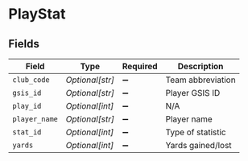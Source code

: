 # PlayStat


## Fields

| Field              | Type               | Required           | Description        |
| ------------------ | ------------------ | ------------------ | ------------------ |
| `club_code`        | *Optional[str]*    | :heavy_minus_sign: | Team abbreviation  |
| `gsis_id`          | *Optional[str]*    | :heavy_minus_sign: | Player GSIS ID     |
| `play_id`          | *Optional[int]*    | :heavy_minus_sign: | N/A                |
| `player_name`      | *Optional[str]*    | :heavy_minus_sign: | Player name        |
| `stat_id`          | *Optional[int]*    | :heavy_minus_sign: | Type of statistic  |
| `yards`            | *Optional[int]*    | :heavy_minus_sign: | Yards gained/lost  |